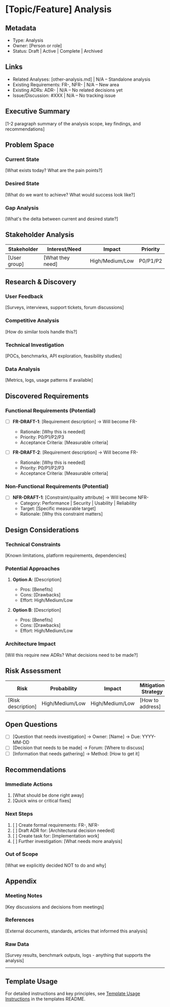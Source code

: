 # [Topic/Feature] Analysis

## Metadata

- Type: Analysis
- Owner: [Person or role]
- Status: Draft | Active | Complete | Archived
  <!-- Draft: Initial exploration | Active: Ongoing analysis | Complete: Ready for requirements | Archived: Analysis concluded -->

## Links

<!-- Internal project artifacts only -->

- Related Analyses: [other-analysis.md] | N/A – Standalone analysis
- Existing Requirements: FR-<id>, NFR-<id> | N/A – New area
- Existing ADRs: ADR-<id> | N/A – No related decisions yet
- Issue/Discussion: #XXX | N/A – No tracking issue

## Executive Summary

[1-2 paragraph summary of the analysis scope, key findings, and recommendations]

## Problem Space

### Current State

[What exists today? What are the pain points?]

### Desired State

[What do we want to achieve? What would success look like?]

### Gap Analysis

[What's the delta between current and desired state?]

## Stakeholder Analysis

| Stakeholder  | Interest/Need    | Impact          | Priority |
| ------------ | ---------------- | --------------- | -------- |
| [User group] | [What they need] | High/Medium/Low | P0/P1/P2 |

## Research & Discovery

### User Feedback

[Surveys, interviews, support tickets, forum discussions]

### Competitive Analysis

[How do similar tools handle this?]

### Technical Investigation

[POCs, benchmarks, API exploration, feasibility studies]

### Data Analysis

[Metrics, logs, usage patterns if available]

## Discovered Requirements

### Functional Requirements (Potential)

- [ ] **FR-DRAFT-1**: [Requirement description] → Will become FR-<id>
  - Rationale: [Why this is needed]
  - Priority: P0/P1/P2/P3
  - Acceptance Criteria: [Measurable criteria]

- [ ] **FR-DRAFT-2**: [Requirement description] → Will become FR-<id>
  - Rationale: [Why this is needed]
  - Priority: P0/P1/P2/P3
  - Acceptance Criteria: [Measurable criteria]

### Non-Functional Requirements (Potential)

- [ ] **NFR-DRAFT-1**: [Constraint/quality attribute] → Will become NFR-<id>
  - Category: Performance | Security | Usability | Reliability
  - Target: [Specific measurable target]
  - Rationale: [Why this constraint matters]

## Design Considerations

### Technical Constraints

[Known limitations, platform requirements, dependencies]

### Potential Approaches

1. **Option A**: [Description]
   - Pros: [Benefits]
   - Cons: [Drawbacks]
   - Effort: High/Medium/Low

2. **Option B**: [Description]
   - Pros: [Benefits]
   - Cons: [Drawbacks]
   - Effort: High/Medium/Low

### Architecture Impact

[Will this require new ADRs? What decisions need to be made?]

## Risk Assessment

| Risk               | Probability     | Impact          | Mitigation Strategy |
| ------------------ | --------------- | --------------- | ------------------- |
| [Risk description] | High/Medium/Low | High/Medium/Low | [How to address]    |

## Open Questions

- [ ] [Question that needs investigation] → Owner: [Name] → Due: YYYY-MM-DD
- [ ] [Decision that needs to be made] → Forum: [Where to discuss]
- [ ] [Information that needs gathering] → Method: [How to get it]

## Recommendations

### Immediate Actions

1. [What should be done right away]
2. [Quick wins or critical fixes]

### Next Steps

1. [ ] Create formal requirements: FR-<id>, NFR-<id>
2. [ ] Draft ADR for: [Architectural decision needed]
3. [ ] Create task for: [Implementation work]
4. [ ] Further investigation: [What needs more analysis]

### Out of Scope

[What we explicitly decided NOT to do and why]

## Appendix

### Meeting Notes

[Key discussions and decisions from meetings]

### References

[External documents, standards, articles that informed this analysis]

### Raw Data

[Survey results, benchmark outputs, logs - anything that supports the analysis]

---

## Template Usage

For detailed instructions and key principles, see [Template Usage Instructions](README.md#analysis-template-analysismd) in the templates README.
